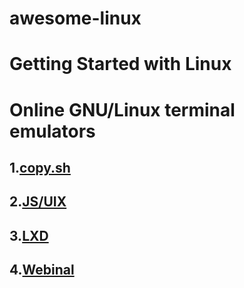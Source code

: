 # awesome-linux
# Getting Started with Linux


# Online GNU/Linux terminal emulators
## 1.<a href="http://copy.sh/v86/">copy.sh</a>
## 2.<a href="https://www.masswerk.at/jsuix/index.html">JS/UIX</a>
## 3.<a href="https://linuxcontainers.org/lxd/try-it/">LXD</a>
## 4.<a href="https://www.webminal.org/register/">Webinal</a>
